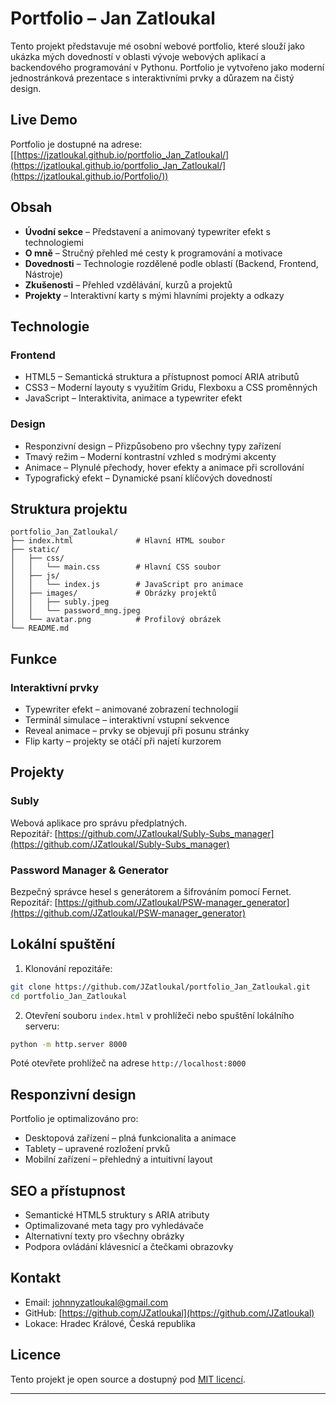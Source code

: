 # Portfolio – Jan Zatloukal

Tento projekt představuje mé osobní webové portfolio, které slouží jako ukázka mých dovedností v oblasti vývoje webových aplikací a backendového programování v Pythonu. Portfolio je vytvořeno jako moderní jednostránková prezentace s interaktivními prvky a důrazem na čistý design.

## Live Demo

Portfolio je dostupné na adrese:  
[[https://jzatloukal.github.io/portfolio_Jan_Zatloukal/](https://jzatloukal.github.io/portfolio_Jan_Zatloukal/](https://jzatloukal.github.io/Portfolio/))

## Obsah

- **Úvodní sekce** – Představení a animovaný typewriter efekt s technologiemi  
- **O mně** – Stručný přehled mé cesty k programování a motivace  
- **Dovednosti** – Technologie rozdělené podle oblastí (Backend, Frontend, Nástroje)  
- **Zkušenosti** – Přehled vzdělávání, kurzů a projektů  
- **Projekty** – Interaktivní karty s mými hlavními projekty a odkazy

## Technologie

### Frontend
- HTML5 – Semantická struktura a přístupnost pomocí ARIA atributů  
- CSS3 – Moderní layouty s využitím Gridu, Flexboxu a CSS proměnných  
- JavaScript – Interaktivita, animace a typewriter efekt  

### Design
- Responzivní design – Přizpůsobeno pro všechny typy zařízení  
- Tmavý režim – Moderní kontrastní vzhled s modrými akcenty  
- Animace – Plynulé přechody, hover efekty a animace při scrollování  
- Typografický efekt – Dynamické psaní klíčových dovedností  

## Struktura projektu

```
portfolio_Jan_Zatloukal/
├── index.html              # Hlavní HTML soubor
├── static/
│   ├── css/
│   │   └── main.css        # Hlavní CSS soubor
│   ├── js/
│   │   └── index.js        # JavaScript pro animace
│   ├── images/             # Obrázky projektů
│   │   ├── subly.jpeg
│   │   └── password_mng.jpeg
│   └── avatar.png          # Profilový obrázek
└── README.md
```

## Funkce

### Interaktivní prvky
- Typewriter efekt – animované zobrazení technologií  
- Terminál simulace – interaktivní vstupní sekvence  
- Reveal animace – prvky se objevují při posunu stránky  
- Flip karty – projekty se otáčí při najetí kurzorem  

## Projekty

### Subly  
Webová aplikace pro správu předplatných.  
Repozitář: [https://github.com/JZatloukal/Subly-Subs_manager](https://github.com/JZatloukal/Subly-Subs_manager)

### Password Manager & Generator  
Bezpečný správce hesel s generátorem a šifrováním pomocí Fernet.  
Repozitář: [https://github.com/JZatloukal/PSW-manager_generator](https://github.com/JZatloukal/PSW-manager_generator)

## Lokální spuštění

1. Klonování repozitáře:
```bash
git clone https://github.com/JZatloukal/portfolio_Jan_Zatloukal.git
cd portfolio_Jan_Zatloukal
```

2. Otevření souboru `index.html` v prohlížeči nebo spuštění lokálního serveru:
```bash
python -m http.server 8000
```
Poté otevřete prohlížeč na adrese `http://localhost:8000`

## Responzivní design

Portfolio je optimalizováno pro:
- Desktopová zařízení – plná funkcionalita a animace  
- Tablety – upravené rozložení prvků  
- Mobilní zařízení – přehledný a intuitivní layout  

## SEO a přístupnost

- Semantické HTML5 struktury s ARIA atributy  
- Optimalizované meta tagy pro vyhledávače  
- Alternativní texty pro všechny obrázky  
- Podpora ovládání klávesnicí a čtečkami obrazovky  

## Kontakt

- Email: [johnnyzatloukal@gmail.com](mailto:johnnyzatloukal@gmail.com)  
- GitHub: [https://github.com/JZatloukal](https://github.com/JZatloukal)  
- Lokace: Hradec Králové, Česká republika  

## Licence

Tento projekt je open source a dostupný pod [MIT licencí](LICENSE).

---

